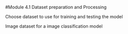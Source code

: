 #Module 4.1 Dataset preparation and Processing 

Choose dataset to use for training and testing the model 

Image dataset for a image classification model 
